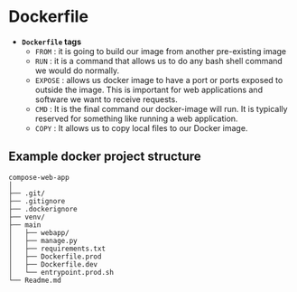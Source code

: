 # Dockerfile

* **`Dockerfile` tags**
    - `FROM` : it is going to build our image from another pre-existing image
    - `RUN` : it is a command that allows us to do any bash shell command we would do normally.
    - `EXPOSE` : allows us docker image to have a port or ports exposed to outside the image. This is important for web applications and software we want to receive requests.
    - `CMD` : It is the final command our docker-image will run.  It is typically reserved for something like running a web application.
    - `COPY` : It allows us to copy local files to our Docker image.


## Example docker project structure

    compose-web-app
    │
    ├── .git/
    ├── .gitignore
    ├── .dockerignore
    ├── venv/
    ├── main
    │   ├── webapp/
    │   ├── manage.py
    │   ├── requirements.txt
    │   ├── Dockerfile.prod
    │   ├── Dockerfile.dev
    │   └── entrypoint.prod.sh
    └── Readme.md